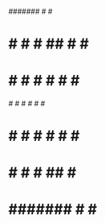 ######  ####### #     #  #####  
#     # #     # ##    # #     # 
#     # #     # # #   # #       
######  #     # #  #  # #  #### 
#       #     # #   # # #     # 
#       #     # #    ## #     # 
#       ####### #     #  #####  
